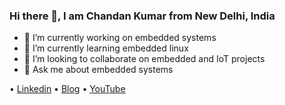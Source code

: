 ### Hi there 👋, I am **Chandan Kumar** from New Delhi, India

- 🔭 I’m currently working on embedded systems
- 🌱 I’m currently learning embedded linux
- 👯 I’m looking to collaborate on embedded and IoT projects
- 💬 Ask me about embedded systems

• [Linkedin](https://in.linkedin.com/in/chandankmr02) • [Blog](http://funwidelectronics.blogspot.com/) • [YouTube](https://www.youtube.com/c/Funwithelectronics/)

